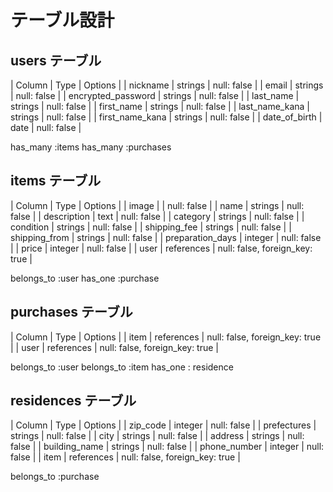 # テーブル設計

## users テーブル

| Column             | Type    | Options     |
| nickname           | strings | null: false |
| email              | strings | null: false |
| encrypted_password | strings | null: false |
| last_name          | strings | null: false |
| first_name         | strings | null: false |
| last_name_kana     | strings | null: false |
| first_name_kana    | strings | null: false |
| date_of_birth      | date    | null: false |

has_many :items
has_many :purchases

## items テーブル

| Column           | Type       | Options     |
| image            |            | null: false |
| name             | strings    | null: false |
| description      | text       | null: false |
| category         | strings    | null: false |
| condition        | strings    | null: false |
| shipping_fee     | strings    | null: false |
| shipping_from    | strings    | null: false |
| preparation_days | integer    | null: false |
| price            | integer    | null: false |
| user             | references | null: false, foreign_key: true |

belongs_to :user
has_one :purchase

## purchases テーブル

| Column | Type       | Options     |
| item   | references | null: false, foreign_key: true |
| user   | references | null: false, foreign_key: true |

belongs_to :user
belongs_to :item
has_one : residence

## residences テーブル

| Column        | Type       | Options     |
| zip_code      | integer    | null: false |
| prefectures   | strings    | null: false |
| city          | strings    | null: false |
| address       | strings    | null: false |
| building_name | strings    | null: false |
| phone_number  | integer    | null: false |
| item          | references | null: false, foreign_key: true |

belongs_to :purchase